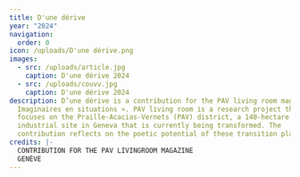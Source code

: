```yaml
---
title: D'une dérive
year: "2024"
navigation:
  order: 0
icon: /uploads/D'une dérive.png
images:
  - src: /uploads/article.jpg
    caption: D'une dérive 2024
  - src: /uploads/couvv.jpg
    caption: D'une dérive 2024
description: D’une dérive is a contribution for the PAV living room magazine, «
  Imaginaires en situations ». PAV living room is a research project that
  focuses on the Praille-Acacias-Vernets (PAV) district, a 140-hectare
  industrial site in Geneva that is currently being transformed. The
  contribution reflects on the poetic potential of these transition places.
credits: |-
  CONTRIBUTION FOR THE PAV LIVINGROOM MAGAZINE
  GENÈVE
---
```

